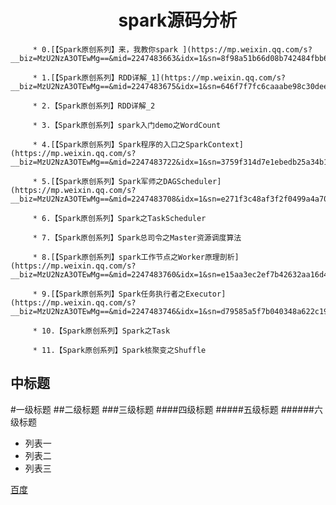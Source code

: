 #                                                    spark源码分析
                                             
                                             
                                             
         * 0.[【Spark原创系列】来，我教你spark ](https://mp.weixin.qq.com/s?__biz=MzU2NzA3OTEwMg==&mid=2247483663&idx=1&sn=8f98a51b66d08b742484fbb6a0360ef7&chksm=fca3f8decbd471c81a70723a8a408f6c901a723165440cd7b8f6d4415c06944a747052de1082&scene=21#wechat_redirect)   
         
         * 1.[【Spark原创系列】RDD详解_1](https://mp.weixin.qq.com/s?__biz=MzU2NzA3OTEwMg==&mid=2247483675&idx=1&sn=646f7f7fc6caaabe98c30deec6bec281&chksm=fca3f8cacbd471dc63b35bdc2fd158b52c727ef7678db5b8a300a3f1c63e163a4feaf65fc196&scene=21#wechat_redirect)
         
         * 2.【Spark原创系列】RDD详解_2
         
         * 3.【Spark原创系列】spark入门demo之WordCount
         
         * 4.[【Spark原创系列】Spark程序的入口之SparkContext] (https://mp.weixin.qq.com/s?__biz=MzU2NzA3OTEwMg==&mid=2247483722&idx=1&sn=3759f314d7e1ebedb25a34b192e0168a&chksm=fca3f89bcbd4718d4d7aa0540140ec005cd092264ce7b6c335577b9d759563498aab5159d78b&scene=21#wechat_redirect)
         
         * 5.[【Spark原创系列】Spark军师之DAGScheduler] (https://mp.weixin.qq.com/s?__biz=MzU2NzA3OTEwMg==&mid=2247483708&idx=1&sn=e271f3c48af3f2f0499a4a70c5392ed9&chksm=fca3f8edcbd471fb79afede5cf4e29859f8db276f81f08babc6756138b01efc365d3d27c192f&scene=21#wechat_redirect)
         
         * 6.【Spark原创系列】Spark之TaskScheduler
         
         * 7.【Spark原创系列】Spark总司令之Master资源调度算法
         
         * 8.[【Spark原创系列】spark工作节点之Worker原理剖析](https://mp.weixin.qq.com/s?__biz=MzU2NzA3OTEwMg==&mid=2247483760&idx=1&sn=e15aa3ec2ef7b42632aa16d4424e42ef&chksm=fca3f8a1cbd471b7e69c1f0a3d2d0f62750dfb6f97c0c598189e869a7604552ffee34ebaf8fd&scene=21#wechat_redirect)
         
         * 9.[【Spark原创系列】Spark任务执行者之Executor](https://mp.weixin.qq.com/s?__biz=MzU2NzA3OTEwMg==&mid=2247483746&idx=1&sn=d79585a5f7b040348a622c19311dd6f2&chksm=fca3f8b3cbd471a585afbed49f8a6685fb14243568d948ff1affc1e9adc0deb455379ddf32a4&scene=21#wechat_redirect)
         
         * 10.【Spark原创系列】Spark之Task
         
         * 11.【Spark原创系列】Spark核聚变之Shuffle

中标题
-------


#一级标题
##二级标题
###三级标题
####四级标题
#####五级标题
######六级标题

* 列表一
* 列表二
* 列表三

[百度](https://mp.weixin.qq.com/s?__biz=MzU2NzA3OTEwMg==&mid=2247483746&idx=1&sn=d79585a5f7b040348a622c19311dd6f2&chksm=fca3f8b3cbd471a585afbed49f8a6685fb14243568d948ff1affc1e9adc0deb455379ddf32a4&scene=21#wechat_redirect)


        
